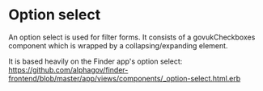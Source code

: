 # Option select

An option select is used for filter forms. It consists of a govukCheckboxes component which is wrapped by a collapsing/expanding element.

It is based heavily on the Finder app's option select: https://github.com/alphagov/finder-frontend/blob/master/app/views/components/_option-select.html.erb